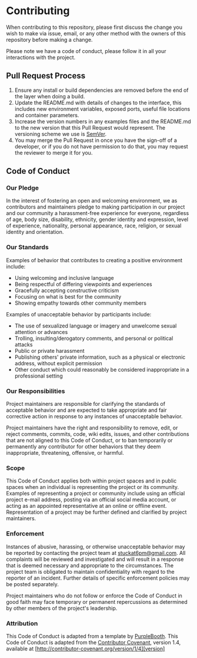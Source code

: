 # Contributing

When contributing to this repository, please first discuss the change you wish to make via issue, email, or any other method with the owners of this repository before making a change. 

Please note we have a code of conduct, please follow it in all your interactions with the project.

## Pull Request Process

1.  Ensure any install or build dependencies are removed before the end of the layer when doing a build.
2.  Update the README.md with details of changes to the interface, this includes new environment variables, exposed ports, useful file locations and container parameters.
3.  Increase the version numbers in any examples files and the README.md to the new version that this Pull Request would represent. The versioning scheme we use is [SemVer](http://semver.org/).
4.  You may merge the Pull Request in once you have the sign-off of a developer, or if you do not have permission to do that, you may request the  reviewer to merge it for you.
<!--    
   two other developers, or if you do not have permission to do that, you may request the second reviewer to merge it for you. -->

## Code of Conduct

### Our Pledge

In the interest of fostering an open and welcoming environment, we as contributors and maintainers pledge to making participation in our project and our community a harassment-free experience for everyone, regardless of age, body size, disability, ethnicity, gender identity and expression, level of experience, nationality, personal appearance, race, religion, or sexual identity and orientation.

### Our Standards

Examples of behavior that contributes to creating a positive environment include:

*  Using welcoming and inclusive language
*  Being respectful of differing viewpoints and experiences
*  Gracefully accepting constructive criticism
*  Focusing on what is best for the community
*  Showing empathy towards other community members

Examples of unacceptable behavior by participants include:

*  The use of sexualized language or imagery and unwelcome sexual attention or advances
*  Trolling, insulting/derogatory comments, and personal or political attacks
*  Public or private harassment
*  Publishing others' private information, such as a physical or electronic address, without explicit permission
*  Other conduct which could reasonably be considered inappropriate in a
  professional setting

### Our Responsibilities

Project maintainers are responsible for clarifying the standards of acceptable behavior and are expected to take appropriate and fair corrective action in response to any instances of unacceptable behavior.

Project maintainers have the right and responsibility to remove, edit, or reject comments, commits, code, wiki edits, issues, and other contributions that are not aligned to this Code of Conduct, or to ban temporarily or permanently any contributor for other behaviors that they deem inappropriate, threatening, offensive, or harmful.

### Scope

This Code of Conduct applies both within project spaces and in public spaces when an individual is representing the project or its community. Examples of representing a project or community include using an official project e-mail address, posting via an official social media account, or acting as an appointed representative at an online or offline event. Representation of a project may be further defined and clarified by project maintainers.

### Enforcement

Instances of abusive, harassing, or otherwise unacceptable behavior may be reported by contacting the project team at stuckat6pm@gmail.com. All
complaints will be reviewed and investigated and will result in a response that is deemed necessary and appropriate to the circumstances. The project team is obligated to maintain confidentiality with regard to the reporter of an incident. Further details of specific enforcement policies may be posted separately.

Project maintainers who do not follow or enforce the Code of Conduct in good
faith may face temporary or permanent repercussions as determined by other
members of the project's leadership.

### Attribution

This Code of Conduct is adapted from a template by [PurpleBooth](https://gist.github.com/PurpleBooth/b24679402957c63ec426).
This Code of Conduct is adapted from the [Contributor Covenant][homepage], version 1.4,
available at [http://contributor-covenant.org/version/1/4][version]

[homepage]: http://contributor-covenant.org
[version]: http://contributor-covenant.org/version/1/4/